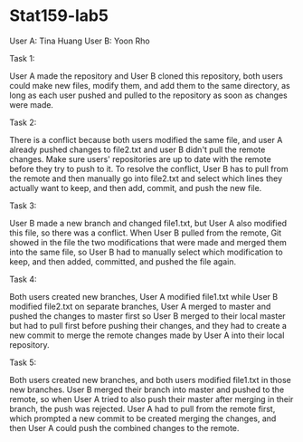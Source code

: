 # Stat159-lab5
User A: Tina Huang
User B: Yoon Rho

Task 1:

User A made the repository and User B cloned this repository, both users could make new files, modify them, and add them to the same directory, as long as each user pushed and pulled to the repository as soon as changes were made. 

Task 2:

There is a conflict because both users modified the same file, and user A already pushed changes to file2.txt and user B didn't pull the remote changes. Make sure users' repositories are up to date with the remote before they try to push to it. To resolve the conflict, User B has to pull from the remote and then manually go into file2.txt and select which lines they actually want to keep, and then add, commit, and push the new file. 

Task 3:

User B made a new branch and changed file1.txt, but User A also modified this file, so there was a conflict. When User B pulled from the remote, Git showed in the file the two modifications that were made and merged them into the same file, so User B had to manually select which modification to keep, and then added, committed, and pushed the file again. 

Task 4:

Both users created new branches, User A modified file1.txt while User B modified file2.txt on separate branches, User A merged to master and pushed the changes to master first so User B merged to their local master but had to pull first before pushing their changes, and they had to create a new commit to merge the remote changes made by User A into their local repository. 

Task 5:

Both users created new branches, and both users modified file1.txt in those new branches. User B merged their branch into master and pushed to the remote, so when User A tried to also push their master after merging in their branch, the push was rejected. User A had to pull from the remote first, which prompted a new commit to be created merging the changes, and then User A could push the combined changes to the remote. 
